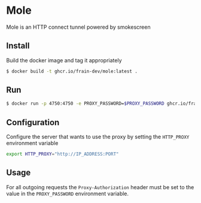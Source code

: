 # Mole

Mole is an HTTP connect tunnel powered by smokescreen

## Install

Build the docker image and tag it appropriately

```bash
$ docker build -t ghcr.io/frain-dev/mole:latest .
```

## Run

```bash
$ docker run -p 4750:4750 -e PROXY_PASSWORD=$PROXY_PASSWORD ghcr.io/frain-dev/mole:latest
```

## Configuration

Configure the server that wants to use the proxy by setting the `HTTP_PROXY` environment variable

```bash
export HTTP_PROXY="http://IP_ADDRESS:PORT"
```

## Usage

For all outgoing requests the `Proxy-Authorization` header must be set to the value in the `PROXY_PASSWORD` environment variable.
